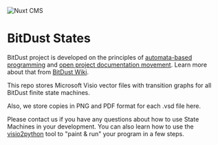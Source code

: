 ![Nuxt CMS](https://github.com/bitdust-io/states/blob/master/storage/backup.png)

# BitDust States

BitDust project is developed on the principles of [automata-based programming](https://en.wikipedia.org/wiki/automata-based_programming) and [open project documentation movement](http://is.ifmo.ru/english/).
Learn more about that from [BitDust Wiki](https://bitdust.io/wiki/automats.html).

This repo stores Microsoft Visio vector files with transition graphs for all BitDust finite state machines.

Also, we store copies in PNG and PDF format for each .vsd file here.

Please contact us if you have any questions about how to use State Machines in your development. You can also learn how to use the [visio2python](https://github.com/vesellov/visio2python) tool to "paint & run" your program in a few steps.
 
